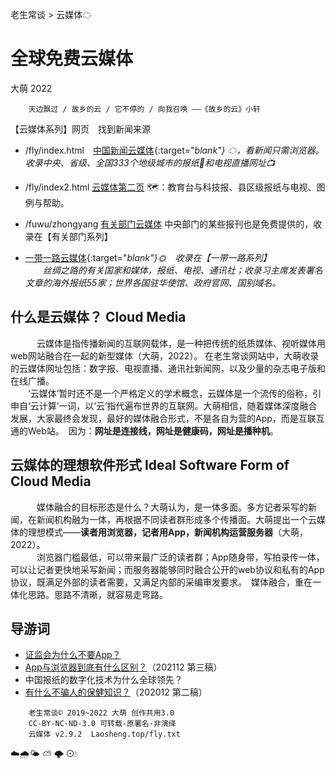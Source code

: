 老生常谈 > 云媒体☁

全球免费云媒体
===============
大萌 2022

		天边飘过 / 故乡的云 / 它不停的 / 向我召唤 ——《故乡的云》小轩

【云媒体系列】网页　找到新闻来源  

  + /fly/index.html　[中国新闻云媒体](fly){:target="_blank"} ☁，看新闻只需浏览器。　收录中央、省级、全国333个地级城市的报纸📰和电视直播网址📺_

  + /fly/index2.html [云媒体第二页](fly/index2.html) 🗺️：教育台与科技报、县区级报纸与电视、图例与帮助。

  + /fuwu/zhongyang [有关部门云媒体](fuwu/zhongyang) 中央部门的某些报刊也是免费提供的，收录在【有关部门系列】

  + [一带一路云媒体](ydyl){:target="_blank"}🌞　收录在【一带一路系列】  
　　丝绸之路的有关国家和媒体，报纸、电视、通讯社；收录习主席发表署名文章的海外报纸55家；世界各国驻华使馆、政府官网、国别域名。_


什么是云媒体？ Cloud Media
-------------------------
　　　云媒体是指传播新闻的互联网载体，是一种把传统的纸质媒体、视听媒体用web网站融合在一起的新型媒体（大萌，2022）。 在老生常谈网站中，大萌收录的云媒体网址包括：数字报、电视直播、通讯社新闻网，以及少量的杂志电子版和在线广播。  
　　‘云媒体’暂时还不是一个严格定义的学术概念，云媒体是一个流传的俗称，引申自‘云计算’一词，以‘云’指代遍布世界的互联网。大萌相信，随着媒体深度融合发展，大家最终会发现，最好的媒体融合形式，不是各自为营的App，而是互联互通的Web站。　因为：<b>网址是连接线，网址是健康码，网址是播种机</b>。

云媒体的理想软件形式 Ideal Software Form of Cloud Media
------------------------------------------------------
　　　媒体融合的目标形态是什么？大萌认为，是一体多面。多方记者采写的新闻，在新闻机构融为一体，再根据不同读者群形成多个传播面。大萌提出一个云媒体的理想模式——<b>读者用浏览器，记者用App，新闻机构运营服务器</b>（大萌，2022）。<br>
　　　浏览器门槛最低，可以带来最广泛的读者群；App随身带，写拍录传一体，可以让记者更快地采写新闻；而服务器能够同时融合公开的web协议和私有的App协议，既满足外部的读者需要，又满足内部的采编审发要求。　媒体融合，重在一体化思路。思路不清晰，就容易走弯路。

导游词
------

+ [证监会为什么不要App？](c/8-证券信息披露的法定媒体.txt)
+ [App与浏览器到底有什么区别？](changtan/App和浏览器的三个区别.txt)（202112 第三稿）
+ 中国报纸的数字化技术为什么全球领先？
+ [有什么不骗人的保健知识？](c/6-权威的医疗保健类报纸.txt)（202012 第二稿）  


```
	老生常谈© 2019~2022 大萌 创作共用3.0
	CC-BY-NC-ND-3.0 可转载-原署名-非演绎
	云媒体 v2.9.2	Laosheng.top/fly.txt
```

☁️🌧️🌤 ⛅ 🌩 ⊙💧
